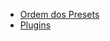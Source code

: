 - [Ordem dos Presets](docs/development/babel/presets-order.md)
- [Plugins](docs/development/babel/presets-order.md)

